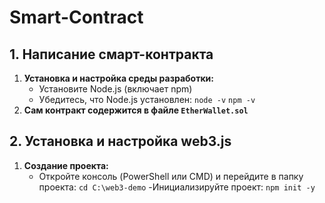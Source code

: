 # Smart-Contract

## 1. Написание смарт-контракта
1. **Установка и настройка среды разработки:**
    - Установите Node.js (включает npm)
    - Убедитесь, что Node.js установлен:
          `node -v`
          `npm -v`
2. **Сам контракт содержится в файле `EtherWallet.sol`**

## 2. Установка и настройка web3.js
1. **Создание проекта:**
   - Откройте консоль (PowerShell или CMD) и перейдите в папку проекта:
     `cd C:\web3-demo`
   -Инициализируйте проект:
     `npm init -y`
